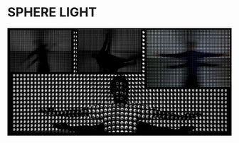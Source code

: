 # SPHERE LIGHT

![sphere_light](https://github.com/JulianHenschel/BA/raw/master/_03_Sprint_1/_12_Spherelight/preview/preview.jpg)